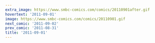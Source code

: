 ```yaml
---
extra_image: https://www.smbc-comics.com/comics/20110901after.gif
hovertext: '2011-09-01'
image: https://www.smbc-comics.com/comics/20110901.gif
next_comic: '2011-09-02'
prev_comic: '2011-08-31'
title: '2011-09-01'
---
```


